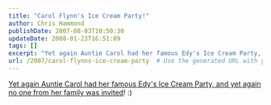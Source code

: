 ```yaml
---
title: "Carol Flynn's Ice Cream Party!"
author: Chris Hammond
publishDate: 2007-08-03T10:50:30
updateDate: 2008-01-23T16:51:09
tags: []
excerpt: "Yet again Auntie Carol had her famous Edy's Ice Cream Party, and yet again no one from her family was invited!..."
url: /2007/carol-flynns-ice-cream-party  # Use the generated URL with year
---
```

<p><a href="https://www.townonline.com/lexington/homepage/x1575047355">Yet again Auntie Carol had her famous Edy's Ice Cream Party, and yet again no one from her family was invited</a>! :)</p> <p> </p>
